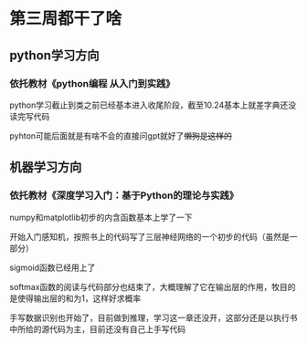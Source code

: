 # 第三周都干了啥

## python学习方向
### 依托教材《python编程 从入门到实践》
python学习截止到类之前已经基本进入收尾阶段，截至10.24基本上就差字典还没读完写代码

pyhton可能后面就是有啥不会的直接问gpt就好了~~懒狗是这样的~~
## 机器学习方向
### 依托教材《深度学习入门：基于Python的理论与实践》
numpy和matplotlib初步的内含函数基本上学了一下

开始入门感知机，按照书上的代码写了三层神经网络的一个初步的代码（虽然是一部分）

sigmoid函数已经用上了

softmax函数的阅读与代码部分也结束了，大概理解了它在输出层的作用，牧目的是使得输出层的和为1，这样好求概率

手写数据识别也开始了，目前做到推理，学习这一章还没开，这部分还是以执行书中所给的源代码为主，目前还没有自己上手写代码
